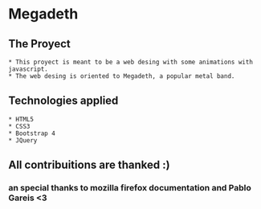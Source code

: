 # Megadeth
## The Proyect
    * This proyect is meant to be a web desing with some animations with javascript.
    * The web desing is oriented to Megadeth, a popular metal band.
## Technologies applied
    * HTML5
    * CSS3
    * Bootstrap 4
    * JQuery
## All contribuitions are thanked :)
### an special thanks to mozilla firefox documentation and Pablo Gareis <3
